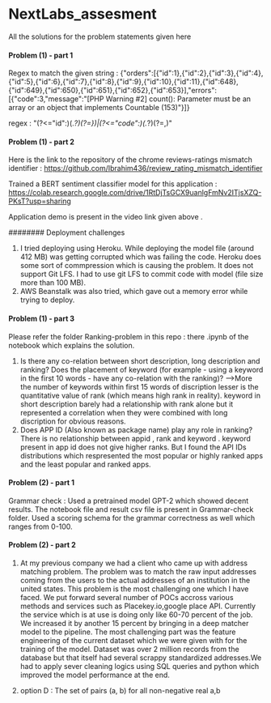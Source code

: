 # NextLabs_assesment
All the solutions for the problem statements given here

#### Problem (1) - part 1

Regex to match the given string : {"orders":[{"id":1},{"id":2},{"id":3},{"id":4},{"id":5},{"id":6},{"id":7},{"id":8},{"id":9},{"id":10},{"id":11},{"id":648},{"id":649},{"id":650},{"id":651},{"id":652},{"id":653}],"errors":[{"code":3,"message":"[PHP Warning #2] count(): Parameter must be an array or an object that implements Countable (153)"}]}

regex : "(?<=\"id":)(.*?)(?=\})|(?<=\"code":)(.*?)(?=\,)"

#### Problem (1) - part 2

Here is the link to the repository of the chrome reviews-ratings mismatch identifier : https://github.com/Ibrahim436/review_rating_mismatch_identifier

Trained a BERT sentiment classifier model for this application : https://colab.research.google.com/drive/1RtDjTsGCX9uanlgFmNv2ITjsXZQ-PKsT?usp=sharing

Application demo is present in the video link given above .

  ######## Deployment challenges
  1) I tried deploying using Heroku. While deploying the model file (around 412 MB) was getting corrupted which was failing the code. Heroku does some sort of commpression which is causing the problem. It does not support Git LFS. I had to use git LFS to commit code with model (file size more than 100 MB).
  2) AWS Beanstalk was also tried, which gave out a memory error while trying to deploy.

#### Problem (1) - part 3

Please refer the folder Ranking-problem in this repo : there .ipynb  of the notebook which explains the solution.

1. Is there any co-relation between short description, long description and ranking? Does the placement of keyword (for example - using a keyword in the first 10 words - have any co-relation with the ranking)? -->More the number of keywords within first 15 words of discription lesser is the quantitative value of rank (which means high rank in reality). keyword in short description barely had a relationship with rank alone but it represented a correlation when they were combined with long discription for obvious reasons.
2. Does APP ID (Also known as package name) play any role in ranking? There is no relationship between appid , rank and keyword . keyword present in app id does not give higher ranks. But I found the API IDs distributions which respresented the most popular or highly ranked apps and the least popular and ranked apps.

#### Problem (2) - part 1

Grammar check : Used a pretrained model GPT-2 which showed decent results. The notebook file and result csv file is present in Grammar-check folder.
Used a scoring schema for the grammar correctness as well which ranges from 0-100.

#### Problem (2) - part 2

1) At my previous company we had a client who came up with address matching problem. The problem was to match the raw input addresses coming from the users to the actual addresses of an institution in the united states. This problem is the most challenging one which I have faced. We put forward several number of POCs accross various methods and services such as Placekey.io,google place API. Currently the service which is at use is doing only like 60-70 percent of the job. We increased it by another 15 percent by bringing in a deep matcher model to the pipeline. The most challenging part was the feature engineering of the current dataset which we were given with for the training of the model. Dataset was over 2 million records from the database but that itself had several scrappy standardized addresses.We had to apply sever cleaning logics using SQL queries and python which improved the model performance at the end. 

2) option D : The set of pairs (a, b) for all non-negative real a,b

